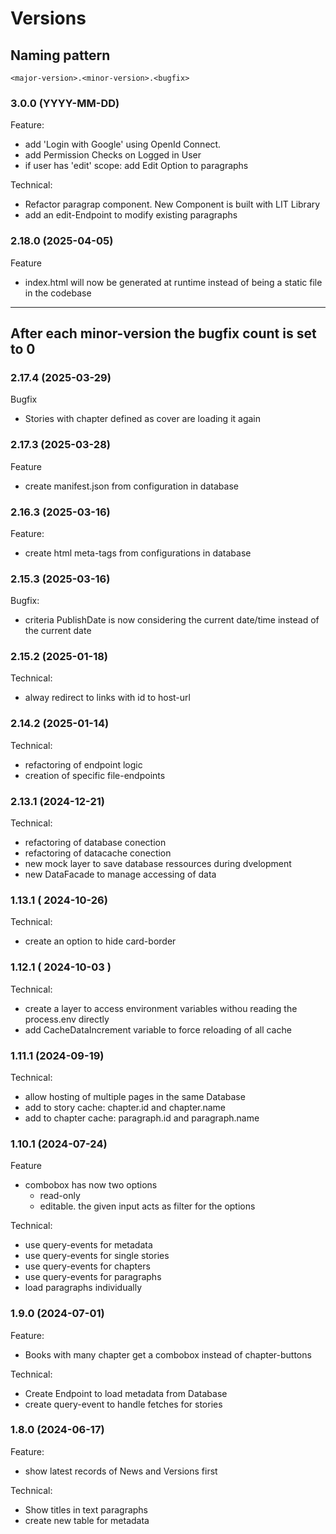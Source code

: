 # Versions

## Naming pattern
`<major-version>.<minor-version>.<bugfix>`

### 3.0.0 (YYYY-MM-DD)

Feature:
- add 'Login with Google' using OpenId Connect.
- add Permission Checks on Logged in User
- if user has 'edit' scope: add Edit Option to paragraphs 

Technical:
- Refactor paragrap component. New Component is built with LIT Library
- add an edit-Endpoint to modify existing paragraphs

### 2.18.0 (2025-04-05)

Feature
- index.html will now be generated at runtime instead of being a static file in the codebase

---

## After each **minor-version** the bugfix count is set to 0

### 2.17.4 (2025-03-29)

Bugfix
- Stories with chapter defined as cover are loading it again

### 2.17.3 (2025-03-28)

Feature
- create manifest.json from configuration in database

### 2.16.3 (2025-03-16)

Feature:
- create html meta-tags from configurations in database

### 2.15.3 (2025-03-16)

Bugfix:
- criteria PublishDate is now considering the current date/time instead of the current date

### 2.15.2 (2025-01-18)

Technical:
- alway redirect to links with id to host-url

### 2.14.2 (2025-01-14)

Technical:
- refactoring of endpoint logic
- creation of specific file-endpoints

### 2.13.1 (2024-12-21)

Technical:
- refactoring of database conection
- refactoring of datacache conection
- new mock layer to save database ressources during dvelopment
- new DataFacade to manage accessing of data

### 1.13.1 ( 2024-10-26)

Technical:
- create an option to hide card-border

### 1.12.1 ( 2024-10-03 )

Technical:
- create a layer to access environment variables withou reading the process.env directly
- add CacheDataIncrement variable to force reloading of all cache

### 1.11.1 (2024-09-19)

Technical:
- allow hosting of multiple pages in the same Database
- add to story cache: chapter.id and chapter.name
- add to chapter cache: paragraph.id and paragraph.name

### 1.10.1 (2024-07-24)

Feature
- combobox has now two options
  - read-only
  - editable. the given input acts as filter for the  options

Technical:
- use query-events for metadata
- use query-events for single stories
- use query-events for chapters
- use query-events for paragraphs
- load paragraphs individually

### 1.9.0 (2024-07-01)

Feature:
- Books with many chapter get a combobox instead of chapter-buttons

Technical:
- Create Endpoint to load metadata from Database
- create query-event to handle fetches for stories

### 1.8.0 (2024-06-17)

Feature:
- show latest records of News and Versions first

Technical:
- Show titles in text paragraphs
- create new table for metadata
